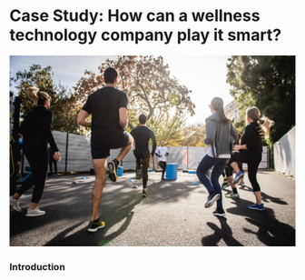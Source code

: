 # **Case Study: How can a wellness technology company play it smart?**

<img src="https://github.com/yaswanthhh/bellabeat-case-study/blob/main/Picture/gabin-vallet-J154nEkpzlQ-unsplash.jpg" alt="Workout">

### Introduction
